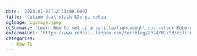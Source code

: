 ```yaml
---
date: '2024-01-03T12:33:00.000Z'
title: 'Cilium dual-stack k3s pi-setup'
ogImage: ogimage.jpeg
ogSummary: 'Learn how to set up a vanilla/lightweight dual-stack Kubernetes (k3s) configuration on a Raspberry Pi'
externalUrl: 'https://www.redpill-linpro.com/techblog/2024/01/03/cilium-dual-stack-k3s-pi-setup.html'
categories:
  - How-To
---
```


